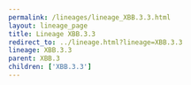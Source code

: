 ```yaml
---
permalink: /lineages/lineage_XBB.3.3.html
layout: lineage_page
title: Lineage XBB.3.3
redirect_to: ../lineage.html?lineage=XBB.3.3
lineage: XBB.3.3
parent: XBB.3
children: ['XBB.3.3']
---
```

